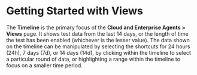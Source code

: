 # Getting Started with Views

The **Timeline** is the primary focus of the **Cloud and Enterprise Agents > Views** page. It shows test data from the last 14 days, or the length of time the test has been enabled (whichever is the lesser value). The data shown on the timeline can be manipulated by selecting the shortcuts for 24 hours (24h), 7 days (7d), or 14 days (14d), by clicking within the timeline to select a particular round of data, or highlighting a range within the timeline to focus on a smaller time period.
